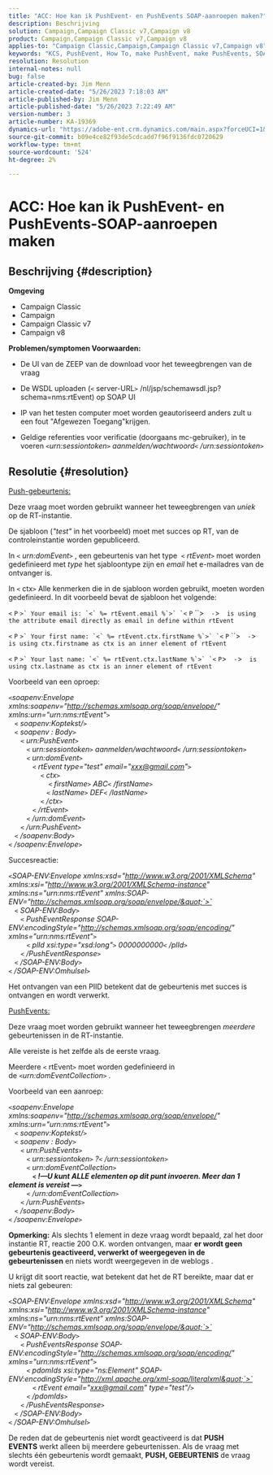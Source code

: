 ```yaml
---
title: "ACC: Hoe kan ik PushEvent- en PushEvents SOAP-aanroepen maken?"
description: Beschrijving
solution: Campaign,Campaign Classic v7,Campaign v8
product: Campaign,Campaign Classic v7,Campaign v8
applies-to: "Campaign Classic,Campaign,Campaign Classic v7,Campaign v8"
keywords: "KCS, PushEvent, How To, make PushEvent, make PushEvents, SOAP call, ACC, Adobe Campaign, Adobe Campaign Classic"
resolution: Resolution
internal-notes: null
bug: false
article-created-by: Jim Menn
article-created-date: "5/26/2023 7:18:03 AM"
article-published-by: Jim Menn
article-published-date: "5/26/2023 7:22:49 AM"
version-number: 3
article-number: KA-19369
dynamics-url: "https://adobe-ent.crm.dynamics.com/main.aspx?forceUCI=1&pagetype=entityrecord&etn=knowledgearticle&id=99a8ab72-95fb-ed11-8849-6045bd006e5a"
source-git-commit: b09e4ce82f93de5cdcadd7f96f9136fdc0720629
workflow-type: tm+mt
source-wordcount: '524'
ht-degree: 2%

---
```


# ACC: Hoe kan ik PushEvent- en PushEvents-SOAP-aanroepen maken

## Beschrijving {#description}

<b>Omgeving</b>
- Campaign Classic
- Campaign
- Campaign Classic v7
- Campaign v8



<b>Problemen/symptomen </b>
<b>Voorwaarden:</b>

- De UI van de ZEEP van de download voor het teweegbrengen van de vraag

- De WSDL uploaden (`<` server-URL`>` /nl/jsp/schemawsdl.jsp?schema=nms:rtEvent) op SOAP UI

- IP van het testen computer moet worden geautoriseerd anders zult u een fout &quot;Afgewezen Toegang&quot;krijgen.

- Geldige referenties voor verificatie (doorgaans mc-gebruiker), in te voeren *`<`urn:sessiontoken`>` aanmelden/wachtwoord`<` /urn:sessiontoken`>`*




## Resolutie {#resolution}


<u>Push-gebeurtenis:</u>

Deze vraag moet worden gebruikt wanneer het teweegbrengen van *uniek* op de RT-instantie.

De sjabloon (*&quot;test&quot;* in het voorbeeld) moet met succes op RT, van de controleinstantie worden gepubliceerd.

In `<` *urn:domEvent*`>` , een gebeurtenis van het type  `<` *rtEvent*`>`  moet worden gedefinieerd met *type* het sjabloontype zijn en *email* het e-mailadres van de ontvanger is.

In `<` ctx`>` Alle kenmerken die in de sjabloon worden gebruikt, moeten worden gedefinieerd. In dit voorbeeld bevat de sjabloon het volgende:

``<`` `P` ``>` Your email is: `<` %= rtEvent.email %`>` `<`` `P` ``>`  -`>`  is using the attribute email directly as email in define within rtEvent`

``<`` `P` ``>` Your first name: `<` %= rtEvent.ctx.firstName %`>` `<`` `P` ``>`  -`>`  is using ctx.firstname as ctx is an inner element of rtEvent`

``<`` `P` ``>` Your last name: `<` %= rtEvent.ctx.lastName %`>` `<`` `P`>`  -`>`  is using ctx.lastname as ctx is an inner element of rtEvent`

Voorbeeld van een oproep:

*`<`soapenv:Envelope xmlns:soapenv=&quot;http://schemas.xmlsoap.org/soap/envelope/&quot; xmlns:urn=&quot;urn:nms:rtEvent&quot;`>`
<br>   `<` soapenv:Koptekst/`>`
<br>   `<` soapenv : Body`>`
<br>      `<` urn:PushEvent`>`
<br>         `<` urn:sessiontoken`>` aanmelden/wachtwoord`<` /urn:sessiontoken`>`
<br>         `<` urn:domEvent`>`
<br>            `<` rtEvent type=&quot;test&quot; email=&quot;xxx@gmail.com&quot;`>`  
<br>                `<` ctx`>`
<br>                    `<` firstName`>` ABC`<` /firstName`>`
<br>                   `<` lastName`>` DEF`<` /lastName`>`
<br>                `<` /ctx`>`
<br>            `<` /rtEvent`>`
<br>         `<` /urn:domEvent`>`
<br>      `<` /urn:PushEvent`>`
<br>   `<` /soapenv:Body`>`
<br>`<` /soapenv:Envelope`>`*

Succesreactie:

*`<`SOAP-ENV:Envelope xmlns:xsd=&quot;http://www.w3.org/2001/XMLSchema&quot; xmlns:xsi=&quot;http://www.w3.org/2001/XMLSchema-instance&quot; xmlns:ns=&quot;urn:nms:rtEvent&quot; xmlns:SOAP-ENV=&quot;http://schemas.xmlsoap.org/soap/envelope/&quot;`>`
<br>   `<` SOAP-ENV:Body`>`
<br>      `<` PushEventResponse SOAP-ENV:encodingStyle=&quot;http://schemas.xmlsoap.org/soap/encoding/&quot; xmlns=&quot;urn:nms:rtEvent&quot;`>`
<br>         `<` plId xsi:type=&quot;xsd:long&quot;`>` 0000000000`<` /plId`>`
<br>      `<` /PushEventResponse`>`
<br>   `<` /SOAP-ENV:Body`>`
<br>`<` /SOAP-ENV:Omhulsel`>`*

Het ontvangen van een PIID betekent dat de gebeurtenis met succes is ontvangen en wordt verwerkt.



<u>PushEvents:</u>

Deze vraag moet worden gebruikt wanneer het teweegbrengen *meerdere* gebeurtenissen in de RT-instantie.

Alle vereiste is het zelfde als de eerste vraag.

Meerdere `<` rtEvent`>`  moet worden gedefinieerd in de *`<`urn:domEventCollection`>` .*



Voorbeeld van een aanroep:

*`<`soapenv:Envelope xmlns:soapenv=&quot;http://schemas.xmlsoap.org/soap/envelope/&quot; xmlns:urn=&quot;urn:nms:rtEvent&quot;`>`
<br>   `<` soapenv:Koptekst/`>`
<br>   `<` soapenv : Body`>`
<br>      `<` urn:PushEvents`>`
<br>         `<` urn:sessiontoken`>` ?`<` /urn:sessiontoken`>`
<br>         `<` urn:domEventCollection`>`
<br>            <b>`<` !—U kunt ALLE elementen op dit punt invoeren. Meer dan 1 element is vereist —`>` </b>
<br>         `<` /urn:domEventCollection`>`
<br>      `<` /urn:PushEvents`>`
<br>   `<` /soapenv:Body`>`
<br>`<` /soapenv:Envelope`>`*

<b>Opmerking:</b> Als slechts 1 element in deze vraag wordt bepaald, zal het door instantie RT, reactie 200 O.K. worden ontvangen, maar <b>er wordt geen gebeurtenis geactiveerd, verwerkt of weergegeven in de gebeurtenissen</b> en niets wordt weergegeven in de weblogs .

U krijgt dit soort reactie, wat betekent dat het de RT bereikte, maar dat er niets zal gebeuren:

*`<`SOAP-ENV:Envelope xmlns:xsd=&quot;http://www.w3.org/2001/XMLSchema&quot; xmlns:xsi=&quot;http://www.w3.org/2001/XMLSchema-instance&quot; xmlns:ns=&quot;urn:nms:rtEvent&quot; xmlns:SOAP-ENV=&quot;http://schemas.xmlsoap.org/soap/envelope/&quot;`>`
<br>   `<` SOAP-ENV:Body`>`
<br>      `<` PushEventsResponse SOAP-ENV:encodingStyle=&quot;http://schemas.xmlsoap.org/soap/encoding/&quot; xmlns=&quot;urn:nms:rtEvent&quot;`>`
<br>         `<` pdomIds xsi:type=&quot;ns:Element&quot; SOAP-ENV:encodingStyle=&quot;http://xml.apache.org/xml-soap/literalxml&quot;`>`
<br>            `<` rtEvent email=&quot;xxx@gmail.com&quot; type=&quot;test&quot;/`>`
<br>         `<` /pdomIds`>`
<br>      `<` /PushEventsResponse`>`
<br>   `<` /SOAP-ENV:Body`>`
<br>`<` /SOAP-ENV:Omhulsel`>`*

De reden dat de gebeurtenis niet wordt geactiveerd is dat <b>PUSH EVENTS</b> werkt alleen bij meerdere gebeurtenissen. Als de vraag met slechts één gebeurtenis wordt gemaakt, <b>PUSH, GEBEURTENIS</b> de vraag wordt vereist.
